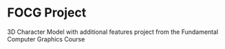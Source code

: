 # FOCG Project
 3D Character Model with additional features project from the Fundamental Computer Graphics Course
